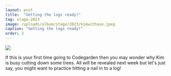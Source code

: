 ```yaml
---
layout: post
title:  "Getting the logs ready!"
tag: stage-2023
image: /uploads/album/stage/2023/kimwithaxe.jpeg
caption: "Getting the logs ready!"
order: 3
---
```


![](/uploads/album/stage/2023/skimwithaxe.jpeg)

If this is your first time going to Codegarden then you may wonder why Kim is busy cutting down some trees. All will be revealed next week but let's just say, you might want to practice hitting a nail in to a log! 


